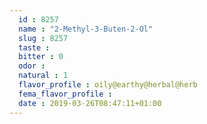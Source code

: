 ```yaml
---
  id : 8257
  name : "2-Methyl-3-Buten-2-Ol"
  slug : 8257
  taste : 
  bitter : 0
  odor : 
  natural : 1
  flavor_profile : oily@earthy@herbal@herb
  fema_flavor_profile : 
  date : 2019-03-26T08:47:11+01:00
---
```



